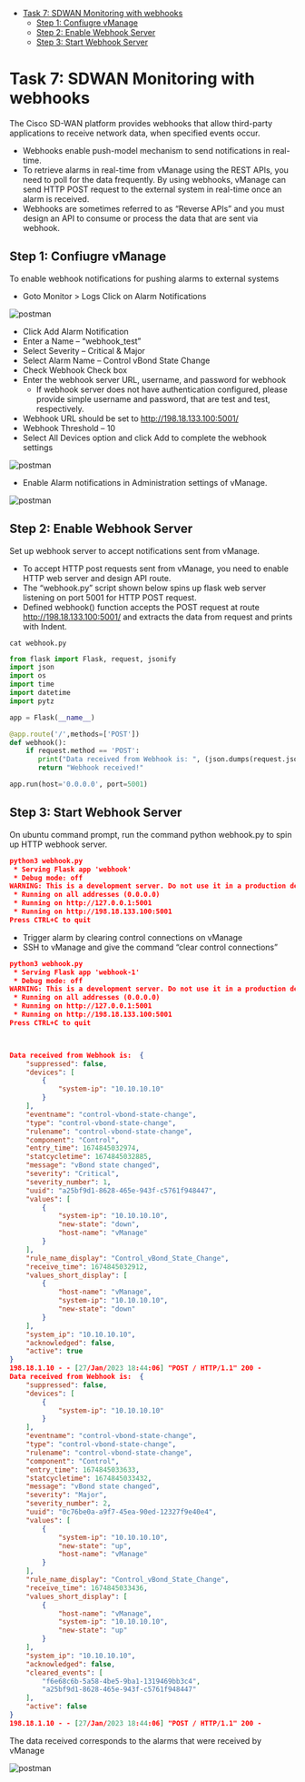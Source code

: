 * [Task 7: SDWAN Monitoring with webhooks](#task-7-sdwan-monitoring-with-webhooks)
    * [Step 1: Confiugre vManage](#step-1-confiugre-vmanage)
    * [Step 2: Enable Webhook Server](#step-2-enable-webhook-server)
    * [Step 3: Start Webhook Server](#step-3-start-webhook-server)

# Task 7: SDWAN Monitoring with webhooks 

The Cisco SD-WAN platform provides webhooks that allow third-party applications to receive network data, when specified events occur.
* Webhooks enable push-model mechanism to send notifications in real-time.
* To retrieve alarms in real-time from vManage using the REST APIs, you need to poll for the data frequently. By using webhooks, vManage can send HTTP POST request to the external system in real-time once an alarm is received.
* Webhooks are sometimes referred to as “Reverse APIs” and you must design an API to consume or process the data that are sent via webhook.
## Step 1: Confiugre vManage 
To enable webhook notifications for pushing alarms to external systems
* Goto Monitor > Logs Click on Alarm Notifications

 ![postman](/images/wh1.png)


* Click Add Alarm Notification
* Enter a Name – “webhook_test”
* Select Severity – Critical & Major
* Select Alarm Name – Control vBond State Change
* Check Webhook Check box
* Enter the webhook server URL, username, and password for webhook
    * If webhook server does not have authentication configured, please provide simple username and password, that are test and test, respectively.
* Webhook URL should be set to http://198.18.133.100:5001/
* Webhook Threshold – 10 
* Select All Devices option and click Add to complete the webhook settings

![postman](/images/wh2.png)

* Enable Alarm notifications in Administration settings of vManage.

![postman](/images/wh3.png)

## Step 2: Enable Webhook Server

Set up webhook server to accept notifications sent from vManage.
* To accept HTTP post requests sent from vManage, you need to enable HTTP web server and design API route.
* The “webhook.py” script shown below spins up flask web server listening on port 5001 for HTTP POST request.
* Defined webhook() function accepts the POST request at route http://198.18.133.100:5001/ and extracts the data from request and prints with Indent.
```
cat webhook.py 
```
```python
from flask import Flask, request, jsonify
import json
import os
import time
import datetime
import pytz

app = Flask(__name__)

@app.route('/',methods=['POST'])
def webhook():
    if request.method == 'POST':
       print("Data received from Webhook is: ", (json.dumps(request.json, indent=4)))
       return "Webhook received!"

app.run(host='0.0.0.0', port=5001)
```
## Step 3: Start Webhook Server
On ubuntu command prompt, run the command python webhook.py to spin up HTTP webhook server.
```json
python3 webhook.py 
 * Serving Flask app 'webhook'
 * Debug mode: off
WARNING: This is a development server. Do not use it in a production deployment. Use a production WSGI server instead.
 * Running on all addresses (0.0.0.0)
 * Running on http://127.0.0.1:5001
 * Running on http://198.18.133.100:5001
Press CTRL+C to quit
```

* Trigger alarm by clearing control connections on vManage
* SSH to vManage and give the command “clear control connections”

```json
python3 webhook.py 
 * Serving Flask app 'webhook-1'
 * Debug mode: off
WARNING: This is a development server. Do not use it in a production deployment. Use a production WSGI server instead.
 * Running on all addresses (0.0.0.0)
 * Running on http://127.0.0.1:5001
 * Running on http://198.18.133.100:5001
Press CTRL+C to quit



Data received from Webhook is:  {
    "suppressed": false,
    "devices": [
        {
            "system-ip": "10.10.10.10"
        }
    ],
    "eventname": "control-vbond-state-change",
    "type": "control-vbond-state-change",
    "rulename": "control-vbond-state-change",
    "component": "Control",
    "entry_time": 1674845032974,
    "statcycletime": 1674845032885,
    "message": "vBond state changed",
    "severity": "Critical",
    "severity_number": 1,
    "uuid": "a25bf9d1-8628-465e-943f-c5761f948447",
    "values": [
        {
            "system-ip": "10.10.10.10",
            "new-state": "down",
            "host-name": "vManage"
        }
    ],
    "rule_name_display": "Control_vBond_State_Change",
    "receive_time": 1674845032912,
    "values_short_display": [
        {
            "host-name": "vManage",
            "system-ip": "10.10.10.10",
            "new-state": "down"
        }
    ],
    "system_ip": "10.10.10.10",
    "acknowledged": false,
    "active": true
}
198.18.1.10 - - [27/Jan/2023 18:44:06] "POST / HTTP/1.1" 200 -
Data received from Webhook is:  {
    "suppressed": false,
    "devices": [
        {
            "system-ip": "10.10.10.10"
        }
    ],
    "eventname": "control-vbond-state-change",
    "type": "control-vbond-state-change",
    "rulename": "control-vbond-state-change",
    "component": "Control",
    "entry_time": 1674845033633,
    "statcycletime": 1674845033432,
    "message": "vBond state changed",
    "severity": "Major",
    "severity_number": 2,
    "uuid": "0c76be0a-a9f7-45ea-90ed-12327f9e40e4",
    "values": [
        {
            "system-ip": "10.10.10.10",
            "new-state": "up",
            "host-name": "vManage"
        }
    ],
    "rule_name_display": "Control_vBond_State_Change",
    "receive_time": 1674845033436,
    "values_short_display": [
        {
            "host-name": "vManage",
            "system-ip": "10.10.10.10",
            "new-state": "up"
        }
    ],
    "system_ip": "10.10.10.10",
    "acknowledged": false,
    "cleared_events": [
        "f6e68c6b-5a58-4be5-9ba1-1319469bb3c4",
        "a25bf9d1-8628-465e-943f-c5761f948447"
    ],
    "active": false
}
198.18.1.10 - - [27/Jan/2023 18:44:06] "POST / HTTP/1.1" 200 -
```
The data received corresponds to the alarms that were received by vManage

![postman](/images/wh4.png)
